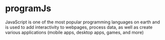 # programJs

JavaScript is one of the most popular programming languages on earth and is used to add interactivity to webpages, process data, as well as create various applications (mobile apps, desktop apps, games, and more)
